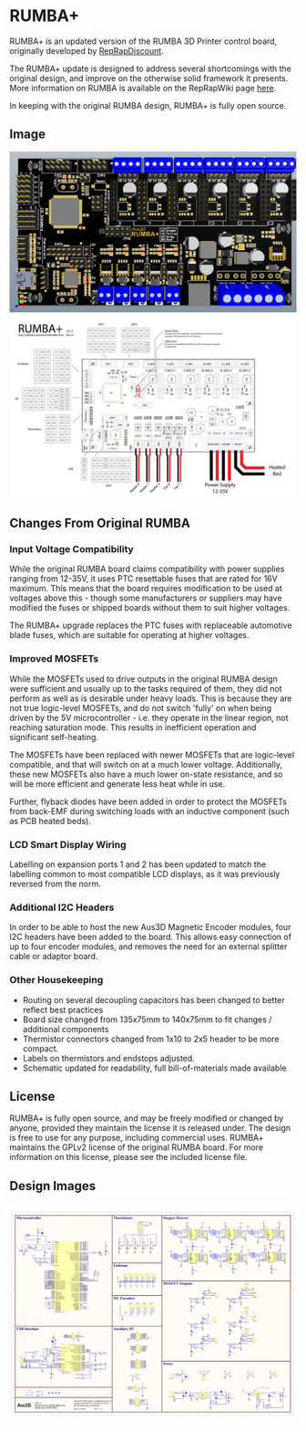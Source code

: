 # RUMBA+

RUMBA+ is an updated version of the RUMBA 3D Printer control board, originally developed by [RepRapDiscount](http://www.reprapdiscount.com/). 

The RUMBA+ update is designed to address several shortcomings with the original design, and improve on the otherwise solid framework it presents. More information on RUMBA is available on the RepRapWiki page [here](http://reprap.org/wiki/RUMBA).

In keeping with the original RUMBA design, RUMBA+ is fully open source.
## Image
![RUMBA+ PCB Preview](https://raw.githubusercontent.com/Aus3D/RUMBA-Plus/master/BoardPreviewTop.png "RUMBA+ PCB Preview")
![RUMBA+ Pinout](https://raw.githubusercontent.com/Aus3D/RUMBA-Plus/master/Images/pinOut.png "RUMBA+ Pinout")
## Changes From Original RUMBA
### Input Voltage Compatibility
While the original RUMBA board claims compatibility with power supplies ranging from 12-35V, it uses PTC resettable fuses that are rated for 16V maximum. This means that the board requires modification to be used at voltages above this - though some manufacturers or suppliers may have modified the fuses or shipped boards without them to suit higher voltages.

The RUMBA+ upgrade replaces the PTC fuses with replaceable automotive blade fuses, which are suitable for operating at higher voltages.

### Improved MOSFETs
While the MOSFETs used to drive outputs in the original RUMBA design were sufficient and usually up to the tasks required of them, they did not perform as well as is desirable under heavy loads.
This is because they are not true logic-level MOSFETs, and do not switch 'fully' on when being driven by the 5V microcontroller - i.e. they operate in the linear region, not reaching saturation mode. This results in inefficient operation and significant self-heating.

The MOSFETs have been replaced with newer MOSFETs that are logic-level compatible, and that will switch on at a much lower voltage. Additionally, these new MOSFETs also have a much lower on-state resistance, and so will be more efficient and generate less heat while in use.

Further, flyback diodes have been added in order to protect the MOSFETs from back-EMF during switching loads with an inductive component (such as PCB heated beds).

### LCD Smart Display Wiring
Labelling on expansion ports 1 and 2 has been updated to match the labelling common to most compatible LCD displays, as it was previously reversed from the norm.

### Additional I2C Headers
In order to be able to host the new Aus3D Magnetic Encoder modules, four I2C headers have been added to the board. This allows easy connection of up to four encoder modules, and removes the need for an external splitter cable or adaptor board.

### Other Housekeeping
* Routing on several decoupling capacitors has been changed to better reflect best practices 
* Board size changed from 135x75mm to 140x75mm to fit changes / additional components
* Thermistor connectors changed from 1x10 to 2x5 header to be more compact.
* Labels on thermistors and endstops adjusted.
* Schematic updated for readability, full bill-of-materials made available

## License
RUMBA+ is fully open source, and may be freely modified or changed by anyone, provided they maintain the license it is released under. The design is free to use for any purpose, including commercial uses. RUMBA+ maintains the GPLv2 license of the original RUMBA board. For more information on this license, please see the included license file.

## Design Images
![RUMBA+ Schematic](https://raw.githubusercontent.com/Aus3D/RUMBA-Plus/master/Schematic.png "RUMBA+ Schematic")
